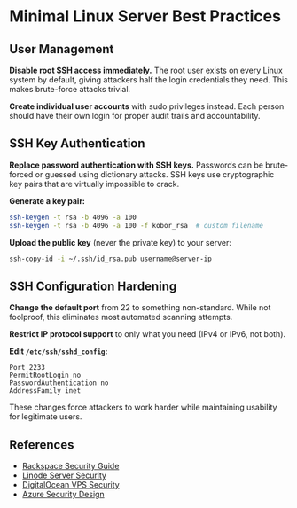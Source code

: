 # Minimal Linux Server Best Practices

## User Management

**Disable root SSH access immediately.** The root user exists on every Linux system by default, giving attackers half the login credentials they need. This makes brute-force attacks trivial.

**Create individual user accounts** with sudo privileges instead. Each person should have their own login for proper audit trails and accountability.

## SSH Key Authentication

**Replace password authentication with SSH keys.** Passwords can be brute-forced or guessed using dictionary attacks. SSH keys use cryptographic key pairs that are virtually impossible to crack.

**Generate a key pair:**
```bash
ssh-keygen -t rsa -b 4096 -a 100
ssh-keygen -t rsa -b 4096 -a 100 -f kobor_rsa  # custom filename
```

**Upload the public key** (never the private key) to your server:
```bash
ssh-copy-id -i ~/.ssh/id_rsa.pub username@server-ip
```

## SSH Configuration Hardening

**Change the default port** from 22 to something non-standard. While not foolproof, this eliminates most automated scanning attempts.

**Restrict IP protocol support** to only what you need (IPv4 or IPv6, not both).

**Edit `/etc/ssh/sshd_config`:**
```
Port 2233
PermitRootLogin no
PasswordAuthentication no
AddressFamily inet
```

These changes force attackers to work harder while maintaining usability for legitimate users.

## References
- [Rackspace Security Guide](https://docs.rackspace.com/support/how-to/linux-server-security-best-practices/)
- [Linode Server Security](https://www.linode.com/docs/guides/securing-your-server/)
- [DigitalOcean VPS Security](https://www.digitalocean.com/community/tutorials/an-introduction-to-securing-your-linux-vps)
- [Azure Security Design](https://dev.to/azure/pushing-left-like-a-boss-part-3-secure-design-4dm6)

